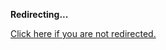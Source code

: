 <!DOCTYPE html>
<html>
<head>
<title>Redirecting...</title>
<link rel="canonical" href="http://home.jle0.com:4111/entry/mtl-is-not-a-monad-transformer-library.md"/>
<meta http-equiv="content-type" content="text/html; charset=utf-8" />
<meta http-equiv="refresh" content="0; url=#{destination_path}" />
</head>
<body>
  <p><strong>Redirecting...</strong></p>
  <p><a href='http://home.jle0.com:4111/entry/mtl-is-not-a-monad-transformer-library.md'>Click here if you are not redirected.</a></p>
  <script>
    document.location.href = "http://home.jle0.com:4111/entry/mtl-is-not-a-monad-transformer-library.md";
  </script>
</body>
</html>
